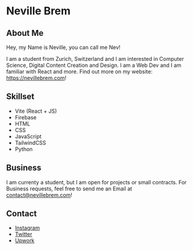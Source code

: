 # Neville Brem
## About Me

Hey, my Name is Neville, you can call me Nev!

I am a student from Zurich, Switzerland and I am interested in Computer Science, Digital Content Creation and Design.
I am a Web Dev and I am familiar with React and more. Find out more on my website: https://nevillebrem.com!

## Skillset
- Vite (React + JS)
- Firebase
- HTML
- CSS
- JavaScript
- TailwindCSS
- Python

## Business

I am currenty a student, but I am open for projects or small contracts.
For Business requests, feel free to send me an Email at contact@nevillebrem.com!

## Contact
- [Instagram](https://instagram.com/nevillebrem)
- [Twitter](https://twitter.com/BremNeville)
- [Upwork](https://www.upwork.com/freelancers/~01a24589aa24a17b0e)
